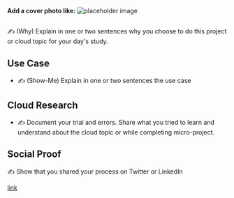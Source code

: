 <!-- This template removes the micro tutorial for a quicker post and removes images for a full template check out the 000-DAY-ARTICLE-LONG-TEMPLATE.MD-->

**Add a cover photo like:**
![placeholder image](https://via.placeholder.com/1200x600)

## 

✍️ (Why) Explain in one or two sentences why you choose to do this project or cloud topic for your day's study.


## Use Case

- ✍️ (Show-Me) Explain in one or two sentences the use case


## Cloud Research

- ✍️ Document your trial and errors. Share what you tried to learn and understand about the cloud topic or while completing micro-project.

## Social Proof

✍️ Show that you shared your process on Twitter or LinkedIn

[link](link)

